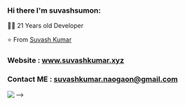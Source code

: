 
### Hi there I'm suvashsumon:


  
  
👨‍💻 21 Years old Developer 


⭐️ From [Suvash Kumar](https://github.com/suvashsumon)
### Website : www.suvashkumar.xyz
### Contact ME   :     suvashkumar.naogaon@gmail.com


-->
<img align='left' src="https://github-readme-stats.vercel.app/api?username=suvashsumon&show_icons=true">
